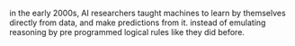 in the early 2000s, AI researchers taught machines to learn by themselves directly from data, and make predictions from it. instead of emulating reasoning by pre programmed logical rules like they did before.
